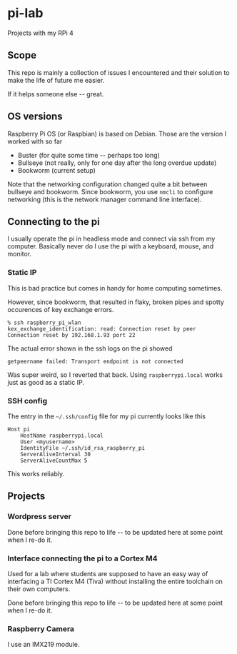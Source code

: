 # pi-lab
Projects with my RPi 4

## Scope

This repo is mainly a collection of issues I encountered
and their solution
to make the life of future me easier.

If it helps someone else -- great.

## OS versions

Raspberry Pi OS (or Raspbian) is based on Debian.
Those are the version I worked with so far
* Buster (for quite some time -- perhaps too long)
* Bullseye (not really, only for one day after the long overdue update)
* Bookworm (current setup)

Note that the networking configuration changed quite a bit between
bullseye and bookworm.
Since bookworm, you use `nmcli` to configure networking
(this is the network manager command line interface).

## Connecting to the pi

I usually operate the pi in headless mode and connect via ssh from my computer.
Basically never do I use the pi with a keyboard, mouse, and monitor.

### Static IP

This is bad practice but comes in handy for home computing sometimes.

However, since bookworm, that resulted in flaky, broken pipes
and spotty occurences of key exchange errors.
```
% ssh raspberry_pi_wlan
kex_exchange_identification: read: Connection reset by peer
Connection reset by 192.168.1.93 port 22
```

The actual error shown in the ssh logs on the pi showed
```
getpeername failed: Transport endpoint is not connected
```

Was super weird, so I reverted that back.
Using `raspberrypi.local` works just as good as a static IP.


### SSH config

The entry in the `~/.ssh/config` file for my pi currently looks like this

```
Host pi
	HostName raspberrypi.local
	User <myusername>
	IdentityFile ~/.ssh/id_rsa_raspberry_pi
	ServerAliveInterval 30
	ServerAliveCountMax 5
```

This works reliably.

## Projects

### Wordpress server

Done before bringing this repo to life -- to be updated here at some point when I re-do it.

### Interface connecting the pi to a Cortex M4

Used for a lab where students are supposed to have an easy way of interfacing a TI Cortex M4 (Tiva)
without installing the entire toolchain on their own computers.

Done before bringing this repo to life -- to be updated here at some point when I re-do it.

### Raspberry Camera

I use an IMX219 module.
